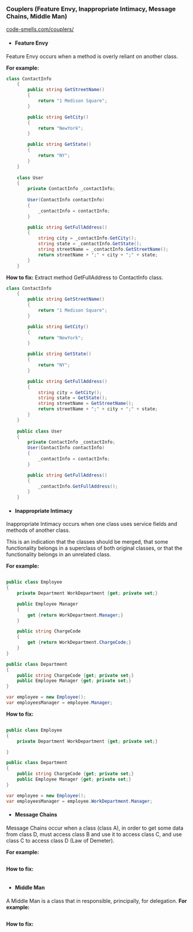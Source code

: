 ### Couplers (Feature Envy, Inappropriate Intimacy, Message Chains, Middle Man)

[code-smells.com/couplers/](https://code-smells.com/couplers/)

- #### Feature Envy
Feature Envy occurs when a method is overly reliant on another class.

**For example:**

```csharp
class ContactInfo
    {
        public string GetStreetName()
        {
            return "1 Medison Square";
        }

        public string GetCity()
        {
            return "NewYork";
        }

        public string GetState()
        {
            return "NY";
        }
    }
 
    class User
    {
        private ContactInfo _contactInfo;
 
        User(ContactInfo contactInfo)
        {
            _contactInfo = contactInfo;
        }

        public string GetFullAddress()
        {
            string city = _contactInfo.GetCity();
            string state = _contactInfo.GetState();
            string streetName = _contactInfo.GetStreetName();
            return streetName + ";" + city + ";" + state;
        }
    }
```

**How to fix:**
Extract method GetFullAddress to ContactInfo class.

```csharp
class ContactInfo
    {
        public string GetStreetName()
        {
            return "1 Medison Square";
        }

        public string GetCity()
        {
            return "NewYork";
        }

        public string GetState()
        {
            return "NY";
        }

        public string GetFullAddress()
        {
            string city = GetCity();
            string state = GetState();
            string streetName = GetStreetName();
            return streetName + ";" + city + ";" + state;
        }
    }
 
    public class User
    {
        private ContactInfo _contactInfo;
        User(ContactInfo contactInfo)
        {
            _contactInfo = contactInfo;
        }

        public string GetFullAddress()
        {
            _contactInfo.GetFullAddress();
        }
    }
```

- #### Inappropriate Intimacy
Inappropriate Intimacy occurs when one class uses service fields and methods of another class.

This is an indication that the classes should be merged, that some functionality belongs in a superclass of both original classes, or that the functionality belongs in an unrelated class.

**For example:**

```csharp

public class Employee
{
    private Department WorkDepartment {get; private set;}

    public Employee Manager 
    {
        get {return WorkDepartment.Manager;}
    }

    public string ChargeCode
    {
        get {return WorkDepartment.ChargeCode;}
    }
}

public class Department
{
    public string ChargeCode {get; private set;}
    public Employee Manager {get; private set;}
}

var employee = new Employee();
var employeesManager = employee.Manager;

```

**How to fix:**

```csharp

public class Employee
{
    private Department WorkDepartment {get; private set;}

}

public class Department
{
    public string ChargeCode {get; private set;}
    public Employee Manager {get; private set;}
}

var employee = new Employee();
var employeesManager = employee.WorkDepartment.Manager;
```

- #### Message Chains
Message Chains occur when a class (class A), in order to get some data from class D, must access class B and use it to access class C, and use class C to access class D (Law of Demeter).

**For example:**

```csharp
```

**How to fix:**

```csharp
```

- #### Middle Man
A Middle Man is a class that in responsible, principally, for delegation.
**For example:**

```csharp
```

**How to fix:**

```csharp
```